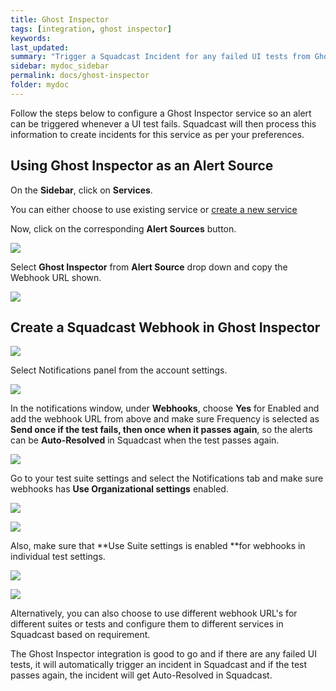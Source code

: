 ```yaml
---
title: Ghost Inspector
tags: [integration, ghost inspector]
keywords: 
last_updated: 
summary: "Trigger a Squadcast Incident for any failed UI tests from Ghost Inspector"
sidebar: mydoc_sidebar
permalink: docs/ghost-inspector
folder: mydoc
---
```


Follow the steps below to configure a Ghost Inspector service so an alert can be triggered whenever a UI test fails. Squadcast will then process this information to create incidents for this service as per your preferences.

## Using Ghost Inspector as an Alert Source

On the **Sidebar**, click on **Services**.

You can either choose to use existing service or [create a new service](adding-a-service-1)

Now, click on the corresponding **Alert Sources** button.

![](images/integration_1.png)

Select **Ghost Inspector** from  **Alert Source** drop down and copy the Webhook URL shown.

![](images/ghost_1.png)

## Create a Squadcast Webhook in Ghost Inspector

![](images/ghost_2.png)

Select Notifications panel from the account settings.

![](images/ghost_3.png)

In the notifications window, under **Webhooks**, choose **Yes** for Enabled and add the webhook URL from above and make sure Frequency is selected as **Send once if the test fails, then once when it passes again**, so the alerts can be **Auto-Resolved** in Squadcast when the test passes again.

![](images/ghost_4.png)

Go to your test suite settings and select the Notifications tab and make sure webhooks has **Use Organizational settings** enabled.

![](images/ghost_5.png)

![](images/ghost_6.png)

Also, make sure that **Use Suite settings is enabled **for webhooks in individual test settings.

![](images/ghost_7.png)

![](images/ghost_8.png)

Alternatively, you can also choose to use different webhook URL's for different suites or tests and configure them to different services in Squadcast based on requirement.

The Ghost Inspector integration is good to go and if there are any failed UI tests, it will automatically trigger an incident in Squadcast and if the test passes again, the incident will get Auto-Resolved in Squadcast.